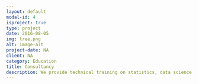 ```yaml
---
layout: default
modal-id: 4
isproject: true
type: project
date: 2016-08-05
img: tree.png
alt: image-alt
project-date: NA 
client: NA
category: Education
title: Consultancy
description: We provide technical training on statistics, data science, the most prominent software packages currently available, and distributed infrastructure to give the insights you need to start your own data analytics pipeline in the most optimized and efficient environment.
---
```

